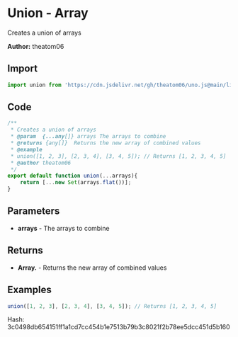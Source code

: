 # Union - Array
Creates a union of arrays

**Author:** theatom06

## Import 

```js
import union from 'https://cdn.jsdelivr.net/gh/theatom06/uno.js@main/lib/Array/union';
```

## Code
```js
/**
 * Creates a union of arrays
 * @param  {...any[]} arrays The arrays to combine
 * @returns {any[]}  Returns the new array of combined values
 * @example
 * union([1, 2, 3], [2, 3, 4], [3, 4, 5]); // Returns [1, 2, 3, 4, 5]
 * @author theatom06
 */
export default function union(...arrays){
    return [...new Set(arrays.flat())];
}
```

## Parameters
* **arrays** - The arrays to combine


## Returns
* **Array.<any>** - Returns the new array of combined values


## Examples
```js
union([1, 2, 3], [2, 3, 4], [3, 4, 5]); // Returns [1, 2, 3, 4, 5]

```

Hash: 3c0498db654151ff1a1cd7cc454b1e7513b79b3c8021f2b78ee5dcc451d5b160